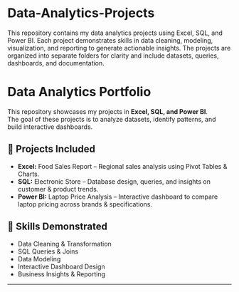 # Data-Analytics-Projects
This repository contains my data analytics projects using Excel, SQL, and Power BI. Each project demonstrates skills in data cleaning, modeling, visualization, and reporting to generate actionable insights. The projects are organized into separate folders for clarity and include datasets, queries, dashboards, and documentation.

# Data Analytics Portfolio

This repository showcases my projects in **Excel, SQL, and Power BI**.  
The goal of these projects is to analyze datasets, identify patterns, and build interactive dashboards.  

## 🔹 Projects Included
- **Excel:** Food Sales Report – Regional sales analysis using Pivot Tables & Charts.  
- **SQL:** Electronic Store – Database design, queries, and insights on customer & product trends.  
- **Power BI:** Laptop Price Analysis – Interactive dashboard to compare laptop pricing across brands & specifications.  

## 🚀 Skills Demonstrated
- Data Cleaning & Transformation  
- SQL Queries & Joins  
- Data Modeling  
- Interactive Dashboard Design  
- Business Insights & Reporting  

---

